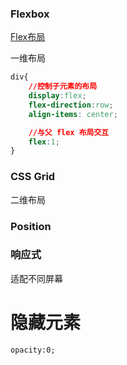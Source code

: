 ### Flexbox
[Flex布局](https://www.runoob.com/w3cnote/flex-grammar.html)

一维布局
```css
div{
	//控制子元素的布局
	display:flex;
	flex-direction:row;
	align-items: center;

	//与父 flex 布局交互
	flex:1;
}
```

### CSS Grid

二维布局

### Position



### 响应式

适配不同屏幕

# 隐藏元素

`opacity:0;`